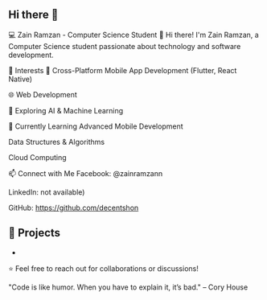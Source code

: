 ## Hi there 👋

💻 Zain Ramzan - Computer Science Student
👋 Hi there! I'm Zain Ramzan, a Computer Science student passionate about technology and software development.

🔭 Interests
📱 Cross-Platform Mobile App Development (Flutter, React Native)

🌐 Web Development

🤖 Exploring AI & Machine Learning

🌱 Currently Learning
Advanced Mobile Development

Data Structures & Algorithms

Cloud Computing

📫 Connect with Me
Facebook: @zainramzann

LinkedIn: not available)

GitHub: https://github.com/decentshon

🚀 Projects
-
-

⭐ Feel free to reach out for collaborations or discussions!

"Code is like humor. When you have to explain it, it’s bad." – Cory House
